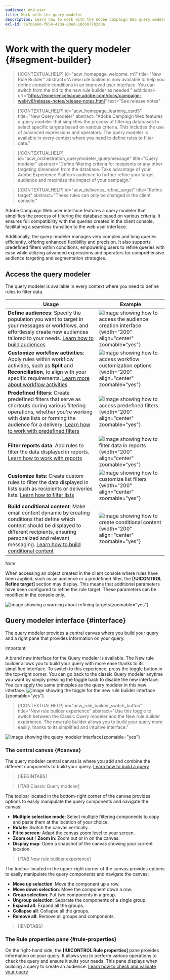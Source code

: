 ```yaml
---
audience: end-user
title: Work with the query modeler
description: Learn how to work with the Adobe Campaign Web query modeler.
exl-id: 56708a66-f654-413a-80ed-1865077b3c0a
---
```

# Work with the query modeler {#segment-builder}

>[!CONTEXTUALHELP]
>id="acw_homepage_welcome_rn1"
>title="New Rule Builder"
>abstract="A new rule builder is now available to help you define complex conditions in an improved user interface. You can switch from the old to the new rule builder as needed."
>additional-url="https://experienceleague.adobe.com/docs/campaign-web/v8/release-notes/release-notes.html" text="See release notes"

>[!CONTEXTUALHELP]
>id="acw_homepage_learning_card5"
>title="New Query modeler"
>abstract="Adobe Campaign Web features a query modeler that simplifies the process of filtering databases to select specific targets based on various criteria. This includes the use of advanced expressions and operators. The query modeler is available in every context where you need to define rules to filter data."

>[!CONTEXTUALHELP]
>id="acw_orchestration_querymodeler_querymessage"
>title="Query modeler"
>abstract="Define filtering criteria for recipients or any other targeting dimension from the database. Take advantage of your Adobe Experience Platform audience to further refine your target audience and maximize the impact of your campaign."

>[!CONTEXTUALHELP]
>id="acw_deliveries_refine_target"
>title="Refine target"
>abstract="These rules can only be changed in the client console."

Adobe Campaign Web user interface features a query modeler that simplifies the process of filtering the database based on various criteria. It ensures full compatibility with the queries created in the client console, facilitating a seamless transition to the web user interface.

Additionally, the query modeler manages very complex and long queries efficiently, offering enhanced flexibility and precision. It also supports predefined filters within conditions, empowering users to refine queries with ease while utilizing advanced expressions and operators for comprehensive audience targeting and segmentation strategies.

## Access the query modeler

The query modeler is available in every context where you need to define rules to filter data.

|Usage|Example|
|  ---  |  ---  |
|**Define audiences**: Specify the population you want to target in your messages or workflows, and effortlessly create new audiences tailored to your needs. [Learn how to build audiences](../audience/one-time-audience.md)|![Image showing how to access the audience creation interface](assets/access-audience.png){width="200" align="center" zoomable="yes"}|
|**Customize workflow activities**: Apply rules within workflow activities, such as **Split** and **Reconciliation**, to align with your specific requirements. [Learn more about workflow activities](../workflows/activities/about-activities.md)|![Image showing how to access workflow customization options](assets/access-workflow.png){width="200" align="center" zoomable="yes"}|
|**Predefined filters**: Create predefined filters that serve as shortcuts during various filtering operations, whether you're working with data lists or forming the audience for a delivery. [Learn how to work with predefined filters](../get-started/predefined-filters.md)|![Image showing how to access predefined filters](assets/access-predefined-filter.png){width="200" align="center" zoomable="yes"}|
|**Filter reports data**: Add rules to filter the data displayed in reports. [Learn how to work with reports](../reporting/gs-reports.md)|![Image showing how to filter data in reports](assets/access-reports.png){width="200" align="center" zoomable="yes"}|
|**Customize lists**: Create custom rules to filter the data displayed in lists such as recipients or deliveries lists. [Learn how to filter lists](../get-started/list-filters.md#list-built-in-filters)|![Image showing how to customize list filters](assets/access-lists.png){width="200" align="center" zoomable="yes"}|
|**Build conditional content**: Make email content dynamic by creating conditions that define which content should be displayed to different recipients, ensuring personalized and relevant messaging. [Learn how to build conditional content](../personalization/conditions.md)|![Image showing how to create conditional content](assets/conditional-content.png){width="200" align="center" zoomable="yes"}|

>[!NOTE]
>
>When accessing an object created in the client console where rules have been applied, such as an audience or a predefined filter, the **[!UICONTROL Refine target]** section may display. This means that additional parameters have been configured to refine the rule target. These parameters can be modified in the console only.
>
>![Image showing a warning about refining targets](assets/target-warning.png){zoomable="yes"} 

## Query modeler interface {#interface}

The query modeler provides a central canvas where you build your query and a right pane that provides information on your query.

>[!IMPORTANT]
>
>A brand new interface for the Query modeler is available. The New rule builder allows you to build your query with more ease thanks to its simplified interface. To switch to this experience, press the toggle button in the top-right corner. You can go back to the classic Query modeler anytime you want by simply pressing the toggle back to disable the new interface. You can apply the same principles as the query modeler in this new interface.
>![Image showing the toggle for the new rule builder interface](assets/query-modeler-toggle.png){zoomable="yes"} 


>[!CONTEXTUALHELP]
>id="acw_rule_builder_switch_button"
>title="New rule builder experience"
>abstract="Use this toggle to switch between the Classic Query modeler and the New rule builder experience. The new rule builder allows you to build your query more easily, thanks to its simplified and intuitive interface."

![Image showing the query modeler interface](assets/query-interface.png){zoomable="yes"} 

### The central canvas {#canvas}

The query modeler central canvas is where you add and combine the different components to build your query. [Learn how to build a query](build-query.md)

>[!BEGINTABS]

>[!TAB Classic Query modeler]

The toolbar located in the bottom-right corner of the canvas provides options to easily manipulate the query components and navigate the canvas:

* **Multiple selection mode**: Select multiple filtering components to copy and paste them at the location of your choice.
* **Rotate**: Switch the canvas vertically.
* **Fit to screen**: Adapt the canvas zoom level to your screen.
* **Zoom out** / **Zoom in**: Zoom out or in on the canvas.
* **Display map**: Open a snapshot of the canvas showing your current location.

>[!TAB New rule builder experience]

The toolbar located in the upper-right corner of the canvas provides options to easily manipulate the query components and navigate the canvas:

* **Move up selection**: Move the component up a row.
* **Move down selection**: Move the component down a row.
* **Group selection**: Put two components in a group.
* **Ungroup selection**: Separate the components of a single group.
* **Expand all**: Expand all the groups.
* **Collapse all**: Collapse all the groups.
* **Remove all**: Remove all groups and components.

>[!ENDTABS]

### The Rule properties pane {#rule-properties}

On the right-hand side, the **[!UICONTROL Rule properties]** pane provides information on your query. It allows you to perform various operations to check the query and ensure it suits your needs. This pane displays when building a query to create an audience. [Learn how to check and validate your query](build-query.md#check-and-validate-your-query)
